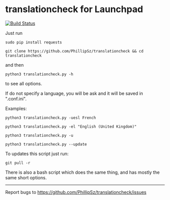 translationcheck for Launchpad
==============================
[![Build Status](https://travis-ci.org/PhillipSz/translationcheck.png)](https://travis-ci.org/PhillipSz/translationcheck)

Just run

	sudo pip install requests

	git clone https://github.com/PhillipSz/translationcheck && cd translationcheck

and then

	python3 translationcheck.py -h

to see all options.

If do not specify a language, you will be ask and it will be saved in ".conf.ini".

Examples:

	python3 translationcheck.py -uesl French

	python3 translationcheck.py -el "English (United Kingdom)"

	python3 translationcheck.py -u

	python3 translationcheck.py --update

To updates this script just run:

	git pull -r

There is also a bash script which does the same thing, and has mostly the same short options.

-------------------------------------------------------------------------------------------------------------------------

Report bugs to https://github.com/PhillipSz/translationcheck/issues
